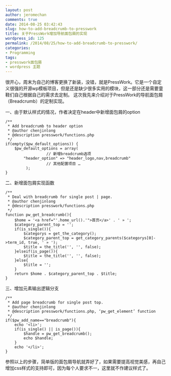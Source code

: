 ```yaml
---
layout: post
author: jeromechan
comments: true
date: 2014-08-25 03:42:43
slug: how-to-add-breadcrumb-to-presswork
title: 关于PressWork增加导航面包屑的实现
wordpress_id: 125
permalink: /2014/08/25/how-to-add-breadcrumb-to-presswork/
categories:
- Programming
tags:
- presswork面包屑
- wordpress 主题
---
```


很开心，周末为自己的博客更换了新装，没错，就是PressWork。它是一个自定义很强的开源wp模板项目，但是还是缺少很多实用的模块，这一部分还是需要童鞋们自己根据自己的需求去定制。
这次我先来介绍对于PressWork的导航面包屑（Breadcrumb）的定制实现。

一、由于默认样式的情况，作者决定在header中新增面包屑的option


    
    
    /**
     * Add breadcrumb to header option
     * @author chenjinlong
     * @description presswork/functions.php
     */
    if(empty($pw_default_options)) {
    	$pw_default_options = array(
                      // 新增breadcrumb选项
    		"header_option" => "header_logo,nav,breadcrumb"
                      // 其他配置项目 …
             );
    }
    




二、新增面包屑实现函数


    
    
    /**
     * Deal with breadcrumb for single post | page. 
     * @author chenjinlong
     * @description presswork/functions.php
     */
    function pw_get_breadcrumb(){
        $home = '<a href="'.home_url().'">首页</a>' . ' » ';
        $category_parent_top = '';
        if(is_single()){
            $categorys = get_the_category();
            $category_parent_top = get_category_parents($categorys[0]->term_id, true, ' » ');
            $title = the_title('', '', false);
        }elseif(is_page()){
            $title = the_title('', '', false);
        }else{
            $title = '';
        }
        return $home . $category_parent_top . $title;
    }
    




三、增加元素输出逻辑分支



    
    
    /**
     * Add page breadcrumb for single post top. 
     * @author chenjinlong
     * @description presswork/functions.php, ‘pw_get_element’ function
     */
    if($pw_add_name=="breadcrumb"){
        echo '<li>';
        if(is_single() || is_page()){
            $handle = pw_get_breadcrumb();
            echo $handle;
        }
        echo '</li>';
    }
    




参照以上的步骤，简单版的面包屑导航就弄好了，如果需要提高视觉美感，再自己增加css样式的支持即可，因为每个人要求不一，这里就不作建议样式了。
